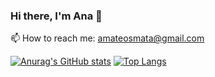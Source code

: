 ### Hi there, I'm Ana 👋
📫 How to reach me: amateosmata@gmail.com


[![Anurag's GitHub stats](https://github-readme-stats.vercel.app/api?username=ana-m-m)](https://github.com/anuraghazra/github-readme-stats)
[![Top Langs](https://github-readme-stats.vercel.app/api/top-langs/?username=ana-m-m)](https://github.com/anuraghazra/github-readme-stats)

<!--
**ana-m-m/ana-m-m** is a ✨ _special_ ✨ repository because its `README.md` (this file) appears on your GitHub profile.

Here are some ideas to get you started:

- 🔭 I’m currently working on ...
- 🌱 I’m currently learning ...
- 👯 I’m looking to collaborate on ...
- 🤔 I’m looking for help with ...
- 💬 Ask me about ...
- 📫 How to reach me: ...
- 😄 Pronouns: ...
- ⚡ Fun fact: ...
-->
